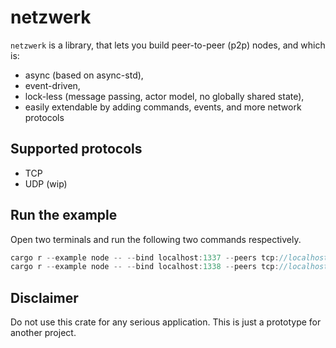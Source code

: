 # netzwerk

`netzwerk` is a library, that lets you build peer-to-peer (p2p) nodes, and which is:

* async (based on async-std),
* event-driven,
* lock-less (message passing, actor model, no globally shared state),
* easily extendable by adding commands, events, and more network protocols


## Supported protocols
* TCP
* UDP (wip)

## Run the example

Open two terminals and run the following two commands respectively.

```Rust
cargo r --example node -- --bind localhost:1337 --peers tcp://localhost:1338 --msg ping
cargo r --example node -- --bind localhost:1338 --peers tcp://localhost:1337 --msg pong

```

## Disclaimer

Do not use this crate for any serious application. This is just a prototype for another project.
